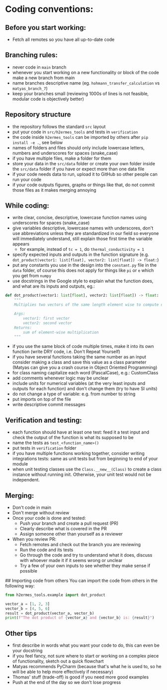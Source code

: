 # Coding conventions:
## Before you start working:
- Fetch all remotes so you have all up-to-date code
	
## Branching rules:
- never code in `main` branch
- whenever you start working on a new functionality or block of the code make a new branch from main
- name branches descriptive name (eg. `hohmann_transfer_calculation` vs `matyas_branch_7`)
- keep your branches small (reviewing 1000s of lines is not feasible, modular code is objectively better)

## Repository structure
- the repository follows the standard `src` layout
- put your code in `src/h2ermes_tools` and tests in `verification`
- the code inside `h2ermes_tools` can be imported by others after `pip install -e .`, see below
- names of folders and files should only include lowercase letters, numbers and underscores for spaces (snake_case)
- if you have multiple files, make a folder for them
- store your data in the `src/data` folder or create your own folder inside the `src/data` folder if you have or expect more than one data file
- if your code needs data to run, upload it to GitHub so other people can run your code
- if your code outputs figures, graphs or things like that, do not commit those files as it makes merging annoying

## While coding:
- write clear, concise, descriptive, lowercase function names using underscores for spaces (snake_case)
- give variables descriptive, lowercase names with underscores, don't use abbreviations unless they are standardized in our field so everyone will immediately understand, still explain those first time the variable appears
  - for example, instead of `tc = 1`, do `thermal_conductivity = 1`
- specify expected inputs and outputs in the function signature (e.g. `dot_product(vector1: list[float], vector2: list[float]) -> float:`)
- put any constants you use in the design into the `constant.py` file in the `data` folder, of course this does not apply for things like `pi` or `e` which you get from `numpy`
- use docstrings in the Google style to explain what the function does, and what are its inputs and outputs, eg.:

```python
def dot_product(vector1: list[float], vector2: list[float]) -> float:
	"""
	Multiplies two vectors of the same length element wise to compute dot product.

	Args:
		vector1: first vector
		vector2: second vector
	Returns:
		sum of element-wise multiplication	
	"""
```

- if you use the same block of code multiple times, make it into its own function (write DRY code, i.e. Don't Repeat Yourself)
- if you have several functions taking the same number as an input consider making a class and save this value as a class parameter (Matyas can give you a crash course in Object Oriented Programming)
- for class naming capitalize each word (PascalCase), e.g.: CustomClass 
- add comments whenever logic may be unclear
- include units for numerical variables (at the very least inputs and outputs for each function) and don't change them (try to have SI units)
- do not change a type of variable: e.g. from number to string
- put imports on top of the file
- write descriptive commit messages

## Verification and testing:
- each function should have at least one test: feed it a test input and check the output of the function is what its supposed to be
- name the tests as `test_<function_name>()`
- put tests in `verification` folder
- if you have multiple functions working together, consider writing integrations tests: same as unit tests but from beginning to end of your module
- when unit testing classes use the `Class.__new__(Class)` to create a class instance without running init. Otherwise, your unit test would not be independent.

## Merging:
- Don't code in main
- Don't merge without review
- Once your code is done and tested:
	- Push your branch and create a pull request (PR)
	- Clearly describe what is covered in the PR
	- Assign someone other than yourself as a reviewer
- When you review PR:
	- Fetch remotes and check out the branch you are reviewing
	- Run the code and its tests
	- Go through the code and try to understand what it does, discuss with whoever made it if it seems wrong or unclear
	- Try a few of your own inputs to see whether they make sense if possible

## Importing code from others
You can import the code from others in the following way:

```python
from h2ermes_tools.example import dot_product

vector_a = [1, 2, 3]
vector_b = [4, 5, 6]
result = dot_product(vector_a, vector_b)
print(f"The dot product of {vector_a} and {vector_b} is: {result}")
```

## Other tips
- first describe in words what you want your code to do, this can even be your docstring
- if you feel fancy, not sure where to start or working on a complex piece of functionality, sketch out a quick flowchart
- Matyas recommends PyCharm (because that's what he is used to, so he will be able to help more effectively if necessary)
- Thomas' stuff (trade-off) is good if you need more good examples
- Push at the end of the day so we don't lose progress
